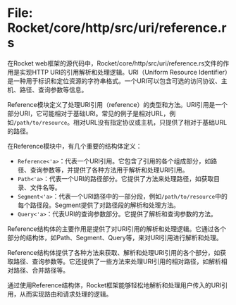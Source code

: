 # File: Rocket/core/http/src/uri/reference.rs

在Rocket web框架的源代码中，Rocket/core/http/src/uri/reference.rs文件的作用是实现HTTP URI的引用解析和处理逻辑。URI（Uniform Resource Identifier）是一种用于标识和定位资源的字符串格式。一个URI可以包含可选的访问协议、主机、路径、查询参数等信息。

Reference模块定义了处理URI引用（reference）的类型和方法。URI引用是一个部分URI，它可能相对于基础URI。常见的例子是相对URL，例如`/path/to/resource`。相对URL没有指定协议或主机，只提供了相对于基础URL的路径。

在Reference模块中，有几个重要的结构体定义：

- `Reference<'a>`：代表一个URI引用。它包含了引用的各个组成部分，如路径、查询参数等，并提供了各种方法用于解析和处理URI引用。
- `Path<'a>`：代表一个URI的路径部分。它提供了方法来处理路径，如获取目录、文件名等。
- `Segment<'a>`：代表一个URI路径中的一部分段，例如`/path/to/resource`中的每个路径段。Segment提供了对路径段的解析和处理方法。
- `Query<'a>`：代表URI的查询参数部分。它提供了解析和查询参数的方法。

Reference结构体的主要作用是提供了对URI引用的解析和处理逻辑。它通过各个部分的结构体，如Path、Segment、Query等，来对URI引用进行解析和处理。

Reference结构体提供了各种方法来获取、解析和处理URI引用的各个部分，如获取路径、查询参数等。它还提供了一些方法来处理URI引用的相对路径，如解析相对路径、合并路径等。

通过使用Reference结构体，Rocket框架能够轻松地解析和处理用户传入的URI引用，从而实现路由和请求处理的逻辑。

